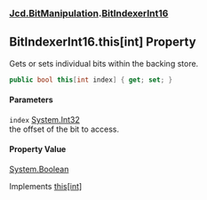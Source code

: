 ### [Jcd.BitManipulation](Jcd_BitManipulation.md 'Jcd.BitManipulation').[BitIndexerInt16](Jcd_BitManipulation_BitIndexerInt16.md 'Jcd.BitManipulation.BitIndexerInt16')
## BitIndexerInt16.this[int] Property
Gets or sets individual bits within the backing store.   
```csharp
public bool this[int index] { get; set; }
```
#### Parameters
<a name='Jcd_BitManipulation_BitIndexerInt16_this_int__index'></a>
`index` [System.Int32](https://docs.microsoft.com/en-us/dotnet/api/System.Int32 'System.Int32')  
the offset of the bit to access.
  
#### Property Value
[System.Boolean](https://docs.microsoft.com/en-us/dotnet/api/System.Boolean 'System.Boolean')

Implements [this[int]](Jcd_BitManipulation_IBitIndexer_this_int_.md 'Jcd.BitManipulation.IBitIndexer.this[int]')  
